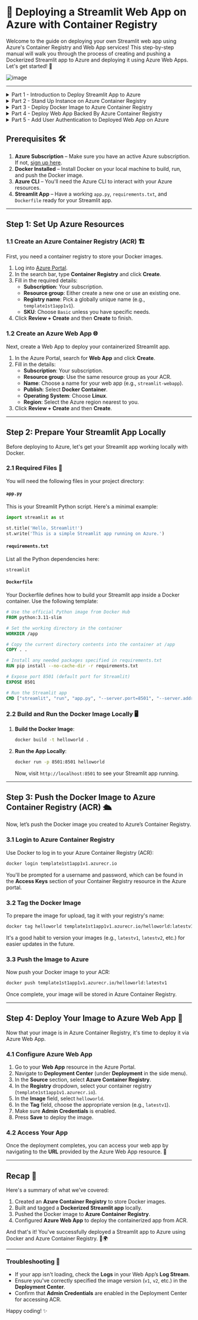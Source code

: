 # 🚀 Deploying a Streamlit Web App on Azure with Container Registry

Welcome to the guide on deploying your own Streamlit web app using Azure's Container Registry and Web App services! This step-by-step manual will walk you through the process of creating and pushing a Dockerized Streamlit app to Azure and deploying it using Azure Web Apps. Let's get started! 🎉

![image](main.png)

---

<details>
  <summary>Part 1 - Introduction to Deploy Streamlit App to Azure</summary>

  [![Watch the video](https://img.youtube.com/vi/r4BLx5mOwKE/0.jpg)](https://www.youtube.com/watch?v=r4BLx5mOwKE)

</details>

<details>
  <summary>Part 2 - Stand Up Instance on Azure Container Registry</summary>

  [![Watch the video](https://img.youtube.com/vi/XH6mtK7MXgE/0.jpg)](https://www.youtube.com/watch?v=XH6mtK7MXgE)

</details>

<details>
  <summary>Part 3 - Deploy Docker Image to Azure Container Registry</summary>

  [![Watch the video](https://img.youtube.com/vi/b2FlbvGEjok/0.jpg)](https://www.youtube.com/watch?v=b2FlbvGEjok)

</details>

<details>
  <summary>Part 4 - Deploy Web App Backed By Azure Container Registry</summary>

  [![Watch the video](https://img.youtube.com/vi/D1qzq1qnHig/0.jpg)](https://www.youtube.com/watch?v=D1qzq1qnHig)

</details>

<details>
  <summary>Part 5 - Add User Authentication to Deployed Web App on Azure</summary>

  [![Watch the video](https://img.youtube.com/vi/bXf4oxNYbgw/0.jpg)](https://www.youtube.com/watch?v=bXf4oxNYbgw)

</details>


## Prerequisites 🛠️

1. **Azure Subscription** – Make sure you have an active Azure subscription. If not, [sign up here](https://azure.microsoft.com/en-us/free/).
2. **Docker Installed** – Install Docker on your local machine to build, run, and push the Docker image.
3. **Azure CLI** – You'll need the Azure CLI to interact with your Azure resources.
4. **Streamlit App** – Have a working `app.py`, `requirements.txt`, and `Dockerfile` ready for your Streamlit app.

---

## Step 1: Set Up Azure Resources

### 1.1 Create an Azure Container Registry (ACR) 🏗️
First, you need a container registry to store your Docker images.

1. Log into [Azure Portal](https://portal.azure.com/).
2. In the search bar, type **Container Registry** and click **Create**.
3. Fill in the required details:
   - **Subscription**: Your subscription.
   - **Resource group**: Either create a new one or use an existing one.
   - **Registry name**: Pick a globally unique name (e.g., `template1st1app1v1`).
   - **SKU**: Choose `Basic` unless you have specific needs.
4. Click **Review + Create** and then **Create** to finish.

### 1.2 Create an Azure Web App 🌐
Next, create a Web App to deploy your containerized Streamlit app.

1. In the Azure Portal, search for **Web App** and click **Create**.
2. Fill in the details:
   - **Subscription**: Your subscription.
   - **Resource group**: Use the same resource group as your ACR.
   - **Name**: Choose a name for your web app (e.g., `streamlit-webapp`).
   - **Publish**: Select **Docker Container**.
   - **Operating System**: Choose **Linux**.
   - **Region**: Select the Azure region nearest to you.
3. Click **Review + Create** and then **Create**.

---

## Step 2: Prepare Your Streamlit App Locally

Before deploying to Azure, let's get your Streamlit app working locally with Docker.

### 2.1 Required Files 📂

You will need the following files in your project directory:

#### `app.py`
This is your Streamlit Python script. Here's a minimal example:

```python
import streamlit as st

st.title('Hello, Streamlit!')
st.write('This is a simple Streamlit app running on Azure.')
```

#### `requirements.txt`
List all the Python dependencies here:

```
streamlit
```

#### `Dockerfile`
Your Dockerfile defines how to build your Streamlit app inside a Docker container. Use the following template:

```Dockerfile
# Use the official Python image from Docker Hub
FROM python:3.11-slim

# Set the working directory in the container
WORKDIR /app

# Copy the current directory contents into the container at /app
COPY . .

# Install any needed packages specified in requirements.txt
RUN pip install --no-cache-dir -r requirements.txt

# Expose port 8501 (default port for Streamlit)
EXPOSE 8501

# Run the Streamlit app
CMD ["streamlit", "run", "app.py", "--server.port=8501", "--server.address=0.0.0.0"]
```

### 2.2 Build and Run the Docker Image Locally 🖥️

1. **Build the Docker Image**:
   ```bash
   docker build -t helloworld .
   ```

2. **Run the App Locally**:
   ```bash
   docker run -p 8501:8501 helloworld
   ```
   Now, visit `http://localhost:8501` to see your Streamlit app running.

---

## Step 3: Push the Docker Image to Azure Container Registry (ACR) 🛳️

Now, let’s push the Docker image you created to Azure’s Container Registry.

### 3.1 Login to Azure Container Registry
Use Docker to log in to your Azure Container Registry (ACR):

```bash
docker login template1st1app1v1.azurecr.io
```

You'll be prompted for a username and password, which can be found in the **Access Keys** section of your Container Registry resource in the Azure portal.

### 3.2 Tag the Docker Image

To prepare the image for upload, tag it with your registry's name:

```bash
docker tag helloworld template1st1app1v1.azurecr.io/helloworld:latestv1
```

It's a good habit to version your images (e.g., `latestv1`, `latestv2`, etc.) for easier updates in the future.

### 3.3 Push the Image to Azure

Now push your Docker image to your ACR:

```bash
docker push template1st1app1v1.azurecr.io/helloworld:latestv1
```

Once complete, your image will be stored in Azure Container Registry.

---

## Step 4: Deploy Your Image to Azure Web App 🚀

Now that your image is in Azure Container Registry, it's time to deploy it via Azure Web App.

### 4.1 Configure Azure Web App

1. Go to your **Web App** resource in the Azure Portal.
2. Navigate to **Deployment Center** (under **Deployment** in the side menu).
3. In the **Source** section, select **Azure Container Registry**.
4. In the **Registry** dropdown, select your container registry (`template1st1app1v1.azurecr.io`).
5. In the **Image** field, select `helloworld`.
6. In the **Tag** field, choose the appropriate version (e.g., `latestv1`).
7. Make sure **Admin Credentials** is enabled.
8. Press **Save** to deploy the image.

### 4.2 Access Your App

Once the deployment completes, you can access your web app by navigating to the **URL** provided by the Azure Web App resource. 🎉

---

## Recap 📝

Here's a summary of what we've covered:

1. Created an **Azure Container Registry** to store Docker images.
2. Built and tagged a **Dockerized Streamlit app** locally.
3. Pushed the Docker image to **Azure Container Registry**.
4. Configured **Azure Web App** to deploy the containerized app from ACR.

And that's it! You've successfully deployed a Streamlit app to Azure using Docker and Azure Container Registry. 🎉🌍

---

### Troubleshooting 🔧

- If your app isn't loading, check the **Logs** in your Web App’s **Log Stream**.
- Ensure you've correctly specified the image version (`v1`, `v2`, etc.) in the **Deployment Center**.
- Confirm that **Admin Credentials** are enabled in the Deployment Center for accessing ACR.

Happy coding! ✨
